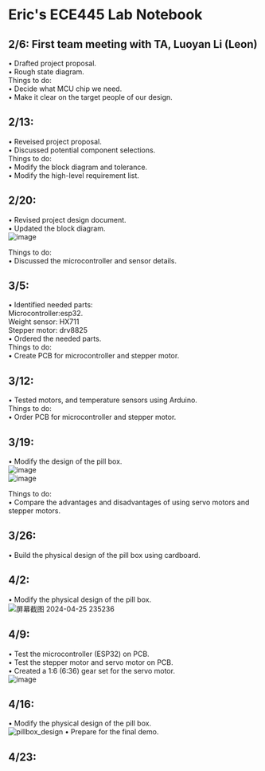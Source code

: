 # Eric's ECE445 Lab Notebook

## 2/6: First team meeting with TA, Luoyan Li (Leon)
  •  Drafted project proposal. <br>
  •  Rough state diagram. <br>
  Things to do: <br>
  •  Decide what MCU chip we need. <br>
  •  Make it clear on the target people of our design. <br>
  
## 2/13: 
  • Reveised project proposal. <br>
  • Discussed potential component selections.<br>
  Things to do: <br>
  • Modify the block diagram and tolerance. <br> 
  • Modify the high-level requirement list. <br>

## 2/20: 
  • Revised project design document. <br>
  • Updated the block diagram. <br>
  ![image](https://github.com/JinpengLiu12/ECE445-SP2024/assets/112193813/7285fe25-3fe7-4f44-9bc5-544896e4641e) <br>

  Things to do: <br>
  • Discussed the microcontroller and sensor details. <br>
  
## 3/5: 
  • Identified needed parts: <br>
    Microcontroller:esp32. <br>
    Weight sensor: HX711 <br>
    Stepper motor: drv8825 <br>
  • Ordered the needed parts. <br>
  Things to do: <br>
  • Create PCB for microcontroller and stepper motor. <br>
  
## 3/12: 
  • Tested motors, and temperature sensors using Arduino. <br>
  Things to do: <br>
  • Order PCB for microcontroller and stepper motor. <br>
  
## 3/19: 
  • Modify the design of the pill box. <br>
  ![image](https://github.com/JinpengLiu12/ECE445-SP2024/assets/112193813/09f0383c-0c2a-465c-bd16-5e72664ba8cd) <br>
  ![image](https://github.com/JinpengLiu12/ECE445-SP2024/assets/112193813/9bbb2219-3710-42d6-8d79-989a87ca8da3) <br>

  Things to do: <br>
  • Compare the advantages and disadvantages of using servo motors and stepper motors. <br>
  
## 3/26: 
  • Build the physical design of the pill box using cardboard. <br>


## 4/2: 
  • Modify the physical design of the pill box. <br>
![屏幕截图 2024-04-25 235236](https://github.com/JinpengLiu12/ECE445-SP2024/assets/112193813/0a68797d-532a-4393-b9cc-3df1ea0fe963) <br>

## 4/9: 
 • Test the microcontroller (ESP32) on PCB. <br>
 • Test the stepper motor and servo motor on PCB. <br>
 • Created a 1:6 (6:36) gear set for the servo motor. <br>
 ![image](https://github.com/JinpengLiu12/ECE445-SP2024/assets/112193813/cbb6851f-ba1d-48e2-853f-4f6378d9d389)

## 4/16: 
 
  • Modify the physical design of the pill box. <br>
![pillbox_design](https://github.com/JinpengLiu12/ECE445-SP2024/assets/112193813/dff1066c-24ae-4103-912a-a326aece2495) <be>
  • Prepare for the final demo. <br>

## 4/23: 


